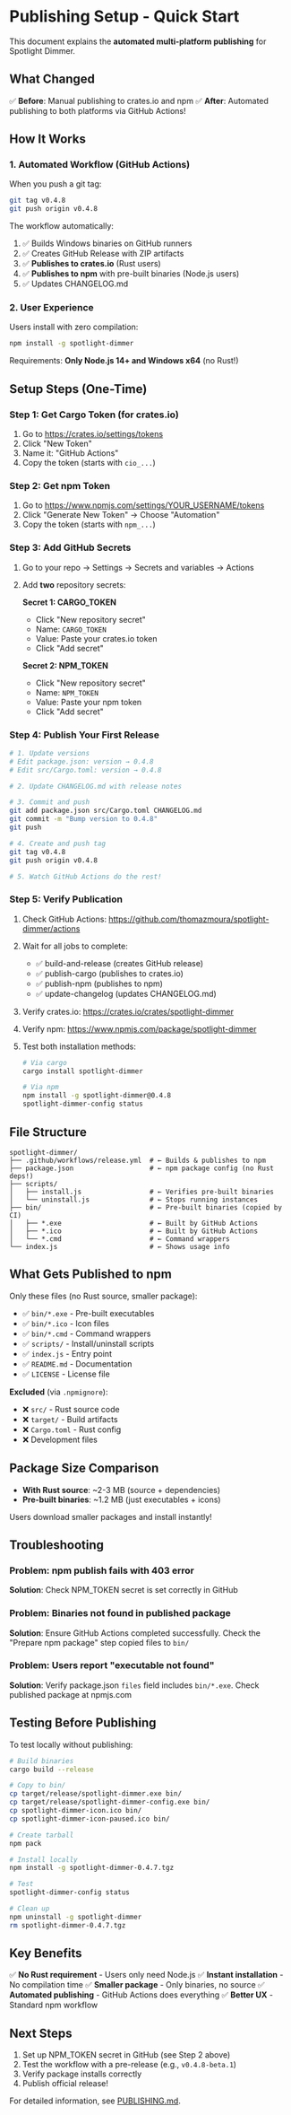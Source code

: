 # Publishing Setup - Quick Start

This document explains the **automated multi-platform publishing** for Spotlight Dimmer.

## What Changed

✅ **Before**: Manual publishing to crates.io and npm
✅ **After**: Automated publishing to both platforms via GitHub Actions!

## How It Works

### 1. Automated Workflow (GitHub Actions)

When you push a git tag:

```bash
git tag v0.4.8
git push origin v0.4.8
```

The workflow automatically:
1. ✅ Builds Windows binaries on GitHub runners
2. ✅ Creates GitHub Release with ZIP artifacts
3. ✅ **Publishes to crates.io** (Rust users)
4. ✅ **Publishes to npm** with pre-built binaries (Node.js users)
5. ✅ Updates CHANGELOG.md

### 2. User Experience

Users install with zero compilation:

```bash
npm install -g spotlight-dimmer
```

Requirements: **Only Node.js 14+ and Windows x64** (no Rust!)

## Setup Steps (One-Time)

### Step 1: Get Cargo Token (for crates.io)

1. Go to https://crates.io/settings/tokens
2. Click "New Token"
3. Name it: "GitHub Actions"
4. Copy the token (starts with `cio_...`)

### Step 2: Get npm Token

1. Go to https://www.npmjs.com/settings/YOUR_USERNAME/tokens
2. Click "Generate New Token" → Choose "Automation"
3. Copy the token (starts with `npm_...`)

### Step 3: Add GitHub Secrets

1. Go to your repo → Settings → Secrets and variables → Actions
2. Add **two** repository secrets:

   **Secret 1: CARGO_TOKEN**
   - Click "New repository secret"
   - Name: `CARGO_TOKEN`
   - Value: Paste your crates.io token
   - Click "Add secret"

   **Secret 2: NPM_TOKEN**
   - Click "New repository secret"
   - Name: `NPM_TOKEN`
   - Value: Paste your npm token
   - Click "Add secret"

### Step 4: Publish Your First Release

```bash
# 1. Update versions
# Edit package.json: version → 0.4.8
# Edit src/Cargo.toml: version → 0.4.8

# 2. Update CHANGELOG.md with release notes

# 3. Commit and push
git add package.json src/Cargo.toml CHANGELOG.md
git commit -m "Bump version to 0.4.8"
git push

# 4. Create and push tag
git tag v0.4.8
git push origin v0.4.8

# 5. Watch GitHub Actions do the rest!
```

### Step 5: Verify Publication

1. Check GitHub Actions: https://github.com/thomazmoura/spotlight-dimmer/actions
2. Wait for all jobs to complete:
   - ✅ build-and-release (creates GitHub release)
   - ✅ publish-cargo (publishes to crates.io)
   - ✅ publish-npm (publishes to npm)
   - ✅ update-changelog (updates CHANGELOG.md)

3. Verify crates.io: https://crates.io/crates/spotlight-dimmer

4. Verify npm: https://www.npmjs.com/package/spotlight-dimmer

5. Test both installation methods:
   ```bash
   # Via cargo
   cargo install spotlight-dimmer

   # Via npm
   npm install -g spotlight-dimmer@0.4.8
   spotlight-dimmer-config status
   ```

## File Structure

```
spotlight-dimmer/
├── .github/workflows/release.yml  # ← Builds & publishes to npm
├── package.json                   # ← npm package config (no Rust deps!)
├── scripts/
│   ├── install.js                 # ← Verifies pre-built binaries
│   └── uninstall.js               # ← Stops running instances
├── bin/                           # ← Pre-built binaries (copied by CI)
│   ├── *.exe                      # ← Built by GitHub Actions
│   ├── *.ico                      # ← Built by GitHub Actions
│   └── *.cmd                      # ← Command wrappers
└── index.js                       # ← Shows usage info
```

## What Gets Published to npm

Only these files (no Rust source, smaller package):

- ✅ `bin/*.exe` - Pre-built executables
- ✅ `bin/*.ico` - Icon files
- ✅ `bin/*.cmd` - Command wrappers
- ✅ `scripts/` - Install/uninstall scripts
- ✅ `index.js` - Entry point
- ✅ `README.md` - Documentation
- ✅ `LICENSE` - License file

**Excluded** (via `.npmignore`):
- ❌ `src/` - Rust source code
- ❌ `target/` - Build artifacts
- ❌ `Cargo.toml` - Rust config
- ❌ Development files

## Package Size Comparison

- **With Rust source**: ~2-3 MB (source + dependencies)
- **Pre-built binaries**: ~1.2 MB (just executables + icons)

Users download smaller packages and install instantly!

## Troubleshooting

### Problem: npm publish fails with 403 error

**Solution**: Check NPM_TOKEN secret is set correctly in GitHub

### Problem: Binaries not found in published package

**Solution**: Ensure GitHub Actions completed successfully. Check the "Prepare npm package" step copied files to `bin/`

### Problem: Users report "executable not found"

**Solution**: Verify package.json `files` field includes `bin/*.exe`. Check published package at npmjs.com

## Testing Before Publishing

To test locally without publishing:

```bash
# Build binaries
cargo build --release

# Copy to bin/
cp target/release/spotlight-dimmer.exe bin/
cp target/release/spotlight-dimmer-config.exe bin/
cp spotlight-dimmer-icon.ico bin/
cp spotlight-dimmer-icon-paused.ico bin/

# Create tarball
npm pack

# Install locally
npm install -g spotlight-dimmer-0.4.7.tgz

# Test
spotlight-dimmer-config status

# Clean up
npm uninstall -g spotlight-dimmer
rm spotlight-dimmer-0.4.7.tgz
```

## Key Benefits

✅ **No Rust requirement** - Users only need Node.js
✅ **Instant installation** - No compilation time
✅ **Smaller package** - Only binaries, no source
✅ **Automated publishing** - GitHub Actions does everything
✅ **Better UX** - Standard npm workflow

## Next Steps

1. Set up NPM_TOKEN secret in GitHub (see Step 2 above)
2. Test the workflow with a pre-release (e.g., `v0.4.8-beta.1`)
3. Verify package installs correctly
4. Publish official release!

For detailed information, see [PUBLISHING.md](PUBLISHING.md).
